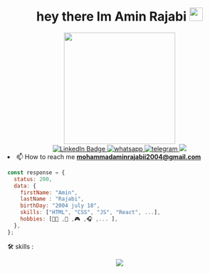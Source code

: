 
<h1 id="header" align="center">
  hey there Im Amin Rajabi  
  <img src="https://media.giphy.com/media/hvRJCLFzcasrR4ia7z/giphy.gif" width="30px"/>
</h1>
<div align="center" dispaly="inline" >
  <img width="250px" src="https://media0.giphy.com/media/v1.Y2lkPTc5MGI3NjExaXVhN2FwNGEyMzhuc3dyYWtwMnBqMmtseTQ0aWt5Y3ZkemtleHIydCZlcD12MV9pbnRlcm5hbF9naWZfYnlfaWQmY3Q9Zw/25Itcrcuwkyq3ohubJ/giphy.gif"/>
</div>
<div align="center" dispaly="inline" >
 
   <a href="https://www.linkedin.com/in/amin-rajabi-722b172a6/">
    <img src="https://img.shields.io/badge/LinkedIn-blue?style=for-the-badge&logo=linkedin&logoColor=white" alt="LinkedIn Badge"/>
  </a>
   <a href="">
        <img src="https://img.shields.io/badge/WhatsApp-25D366?style=for-the-badge&logo=whatsapp&logoColor=white" alt="whatsapp" />
    </a>
    <a href="https://t.me/moaminrajabii">
        <img src="https://img.shields.io/badge/Telegram-2CA5E0?style=for-the-badge&logo=telegram&logoColor=white" alt="telegram"  />
    </a>
      <a href="https://www.instagram.com/accounts/login/?next=https%3A%2F%2Fwww.instagram.com%2Fmoaminrajabii%2F&is_from_rle">
        <img src="https://www.google.com/url?sa=i&url=https%3A%2F%2Fde.m.wikipedia.org%2Fwiki%2FDatei%3AInstagram_icon.png&psig=AOvVaw1IyF4LvHLxTsBVVz11znTS&ust=1729943201756000&source=images&cd=vfe&opi=89978449&ved=0CBEQjRxqFwoTCLiI_-G6qYkDFQAAAAAdAAAAABAE"  />
    </a>
</div

- 📫 How to reach me **mohammadaminrajabii2004@gmail.com**


```js
const response = {
  status: 200,
  data: {
    firstName: "Amin",
    lastName : "Rajabi",
    birthDay: "2004 july 18",
    skills: ["HTML", "CSS", "JS", "React", ...],
    hobbies: [🏋🏽 ,🏀 ,🎮 ,🎧 ,... ],
  },
};
```


:hammer_and_wrench: skills :

<p align="center">
  <a href="https://skillicons.dev">
    <img src="https://skillicons.dev/icons?i=html,css,bootstrap,tailwind,js,typescript,react,redux" />
  </a>
</p>
